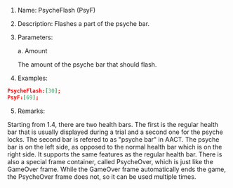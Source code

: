 1. Name: PsycheFlash (PsyF)

2. Description: Flashes a part of the psyche bar.

3. Parameters:

    a. Amount

    The amount of the psyche bar that should flash.
4. Examples:
```json
PsycheFlash:[30];
PsyF:[69];
```

5. Remarks:
>
 Starting from 1.4, there are two health bars. The first is the regular health bar that is usually displayed during a trial and a second one for the psyche locks. The second bar is refered to as "psyche bar" in AACT. The psyche bar is on the left side, as opposed to the normal health bar which is on the right side. It supports the same features as the regular health bar. There is also a special frame container, called PsycheOver, which is just like the GameOver frame. While the GameOver frame automatically ends the game, the PsycheOver frame does not, so it can be used multiple times.